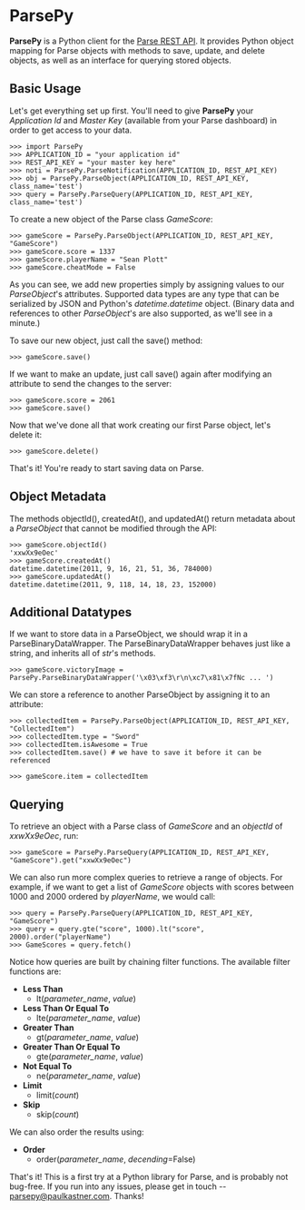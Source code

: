 ParsePy
=======

**ParsePy** is a Python client for the [Parse REST API](https://www.parse.com/docs/rest). It provides Python object mapping for Parse objects with methods to save, update, and delete objects, as well as an interface for querying stored objects.

Basic Usage
-----------

Let's get everything set up first. You'll need to give **ParsePy** your _Application Id_ and _Master Key_ (available from your Parse dashboard) in order to get access to your data.

~~~~~ {python}
>>> import ParsePy
>>> APPLICATION_ID = "your application id"
>>> REST_API_KEY = "your master key here"
>>> noti = ParsePy.ParseNotification(APPLICATION_ID, REST_API_KEY)
>>> obj = ParsePy.ParseObject(APPLICATION_ID, REST_API_KEY, class_name='test')
>>> query = ParsePy.ParseQuery(APPLICATION_ID, REST_API_KEY, class_name='test')
~~~~~

To create a new object of the Parse class _GameScore_:

~~~~~ {python}
>>> gameScore = ParsePy.ParseObject(APPLICATION_ID, REST_API_KEY, "GameScore")
>>> gameScore.score = 1337
>>> gameScore.playerName = "Sean Plott"
>>> gameScore.cheatMode = False
~~~~~

As you can see, we add new properties simply by assigning values to our _ParseObject_'s attributes. Supported data types are any type that can be serialized by JSON and Python's _datetime.datetime_ object. (Binary data and references to other _ParseObject_'s are also supported, as we'll see in a minute.)

To save our new object, just call the save() method:

~~~~~ {python}
>>> gameScore.save()
~~~~~

If we want to make an update, just call save() again after modifying an attribute to send the changes to the server:

~~~~~ {python}
>>> gameScore.score = 2061
>>> gameScore.save()
~~~~~

Now that we've done all that work creating our first Parse object, let's delete it:

~~~~~ {python}
>>> gameScore.delete()
~~~~~

That's it! You're ready to start saving data on Parse.

Object Metadata
---------------

The methods objectId(), createdAt(), and updatedAt() return metadata about a _ParseObject_ that cannot be modified through the API:

~~~~~ {python}
>>> gameScore.objectId()
'xxwXx9eOec'
>>> gameScore.createdAt()
datetime.datetime(2011, 9, 16, 21, 51, 36, 784000)
>>> gameScore.updatedAt()
datetime.datetime(2011, 9, 118, 14, 18, 23, 152000)
~~~~~

Additional Datatypes
--------------------

If we want to store data in a ParseObject, we should wrap it in a ParseBinaryDataWrapper. The ParseBinaryDataWrapper behaves just like a string, and inherits all of _str_'s methods.

~~~~~ {python}
>>> gameScore.victoryImage = ParsePy.ParseBinaryDataWrapper('\x03\xf3\r\n\xc7\x81\x7fNc ... ')
~~~~~

We can store a reference to another ParseObject by assigning it to an attribute:

~~~~~ {python}
>>> collectedItem = ParsePy.ParseObject(APPLICATION_ID, REST_API_KEY, "CollectedItem")
>>> collectedItem.type = "Sword"
>>> collectedItem.isAwesome = True
>>> collectedItem.save() # we have to save it before it can be referenced

>>> gameScore.item = collectedItem
~~~~~

Querying
--------

To retrieve an object with a Parse class of _GameScore_ and an _objectId_ of _xxwXx9eOec_, run:

~~~~~ {python}
>>> gameScore = ParsePy.ParseQuery(APPLICATION_ID, REST_API_KEY, "GameScore").get("xxwXx9eOec")
~~~~~

We can also run more complex queries to retrieve a range of objects. For example, if we want to get a list of _GameScore_ objects with scores between 1000 and 2000 ordered by _playerName_, we would call:

~~~~~ {python}
>>> query = ParsePy.ParseQuery(APPLICATION_ID, REST_API_KEY, "GameScore")
>>> query = query.gte("score", 1000).lt("score", 2000).order("playerName")
>>> GameScores = query.fetch()
~~~~~

Notice how queries are built by chaining filter functions. The available filter functions are:

* **Less Than**
    * lt(_parameter_name_, _value_)
* **Less Than Or Equal To**
    * lte(_parameter_name_, _value_)
* **Greater Than**
    * gt(_parameter_name_, _value_)
* **Greater Than Or Equal To**
    * gte(_parameter_name_, _value_)
* **Not Equal To**
    * ne(_parameter_name_, _value_)
* **Limit**
    * limit(_count_)
* **Skip**
    * skip(_count_)

We can also order the results using:

* **Order**
    * order(_parameter_name_, _decending_=False)

That's it! This is a first try at a Python library for Parse, and is probably not bug-free. If you run into any issues, please get in touch -- parsepy@paulkastner.com. Thanks!
